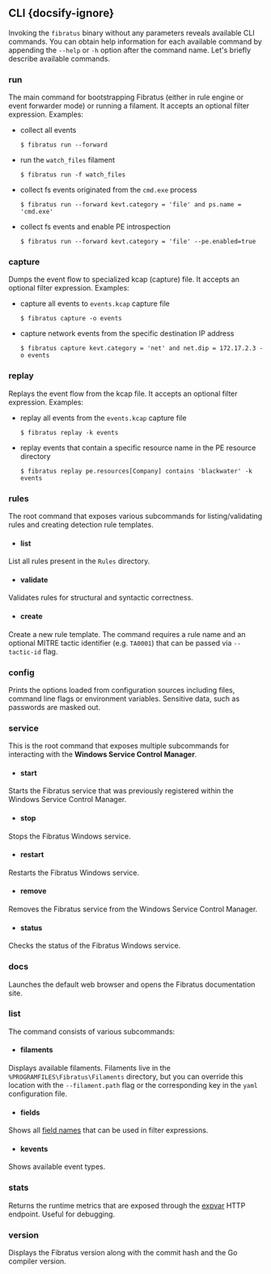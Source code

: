 ## CLI {docsify-ignore}

Invoking the `fibratus` binary without any parameters reveals available CLI commands. You can obtain help information for each available command by appending the `--help` or `-h` option after the command name. Let's briefly describe available commands.

### run

The main command for bootstrapping Fibratus (either in rule engine or event forwarder mode) or running a filament. It accepts an optional filter expression. Examples:

- collect all events
  ```
  $ fibratus run --forward
  ```

- run the `watch_files` filament
  ```
  $ fibratus run -f watch_files
  ```

- collect fs events originated from the `cmd.exe` process
  ```
  $ fibratus run --forward kevt.category = 'file' and ps.name = 'cmd.exe'
  ```

- collect fs events and enable PE introspection
  ```
  $ fibratus run --forward kevt.category = 'file' --pe.enabled=true
  ```

### capture

Dumps the event flow to specialized kcap (capture) file. It accepts an optional filter expression. Examples:

- capture all events to `events.kcap` capture file
  ```
  $ fibratus capture -o events
  ```

- capture network events from the specific destination IP address
  ```
  $ fibratus capture kevt.category = 'net' and net.dip = 172.17.2.3 -o events
  ```

### replay

Replays the event flow from the kcap file. It accepts an optional filter expression. Examples:

- replay all events from the `events.kcap` capture file
  ```
  $ fibratus replay -k events
  ```

- replay events that contain a specific resource name in the PE resource directory
  ```
  $ fibratus replay pe.resources[Company] contains 'blackwater' -k events
  ```

### rules

The root command that exposes various subcommands for listing/validating rules and creating detection rule templates.

- #### list

List all rules present in the `Rules` directory.

- #### validate

Validates rules for structural and syntactic correctness.

- #### create

Create a new rule template. The command requires a rule name and an optional MITRE tactic identifier (e.g. `TA0001`) that can be passed via `--tactic-id` flag.

### config

Prints the options loaded from configuration sources including files, command line flags or environment variables. Sensitive data, such as passwords are  masked out.

### service

This is the root command that exposes multiple subcommands for interacting with the **Windows Service Control Manager**.

- #### start

Starts the Fibratus service that was previously registered within the Windows Service Control Manager.

- #### stop

Stops the Fibratus Windows service.

- #### restart

Restarts the Fibratus Windows service.

- #### remove

Removes the Fibratus service from the Windows Service Control Manager.

- #### status

Checks the status of the Fibratus Windows service.

### docs

Launches the default web browser and opens the Fibratus documentation site.

### list

The command consists of various subcommands:

- #### filaments 

Displays available filaments. Filaments live in the `%PROGRAMFILES\Fibratus\Filaments` directory, but you can override this location with the `--filament.path` flag or the corresponding key in the `yaml` configuration file.

- #### fields 

Shows all [field names](/filters/fields) that can be used in filter expressions.

- #### kevents 

Shows available event types.

### stats

Returns the runtime metrics that are exposed through the [expvar](https://golang.org/pkg/expvar/) HTTP endpoint. Useful for debugging.

### version

Displays the Fibratus version along with the commit hash and the Go compiler version.
